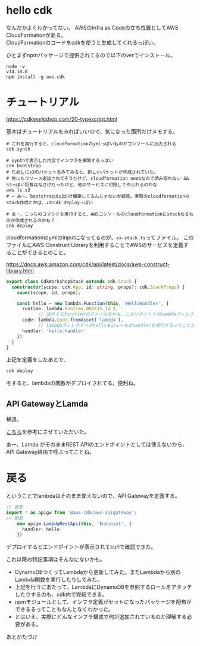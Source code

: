 # hello cdk

なんだかよくわかってない。
AWSのInfra as Codeの立ち位置としてAWS CloudFormationがある。  
CloudFormationのコードをcdkを使うと生成してくれるっぽい。

ひとまずnpmパッケージで提供されてるので以下のverでインストール。

```
node -v
v14.18.0
npm install -g aws-cdk
```

# チュートリアル

https://cdkworkshop.com/20-typescript.html


基本はチュートリアルをみればいいので、気になった箇所だけメモする。

```
# これを実行すると、cloudformationのymlっぽいものがコンソールに出力される
cdk synth
```

```
# synthで表示した内容でインフラを構築するっぽい
cdk bootstrap
# ためしにs3のバケットをみてみると、新しいバケットが作成されていた。
# 他にもリソース追加されてそうだけど、cloudformation noobなので読み取れない && S3っぽい記載はなさげだったけど、他のサービスに付随して作られるのかな
aws ls s3
# → あー、bootstrapはs3だけ構築してるんじゃないか疑惑。実際のcloudformationのstack作成とかは、↓のcdk deployっぽい
```

```
# あー、こっちのコマンドを実行すると、AWSコンソールのcloudformationにstackなるものが作成されるのかも？
cdk deploy
```

cloudformationのymlのinputになってるのが、`xx-stack.ts`ってファイル。
このファイルにAWS Construct Libraryを利用することでAWSのサービスを定義することができるとのこと。

https://docs.aws.amazon.com/cdk/api/latest/docs/aws-construct-library.html


```ts
export class CdkWorkshopStack extends cdk.Stack {
  constructor(scope: cdk.App, id: string, props?: cdk.StackProps) {
    super(scope, id, props);

    const hello = new lambda.Function(this, 'HelloHandler', {
      runtime: lambda.Runtime.NODEJS_14_X,
			// 実行するfunctionのファイル名かな。このリポジトリのlambdaディレクトリにあたる
      code: lambda.Code.fromAsset('lambda'),
			// lambdaディレクトリのhelloモジュールのhandlerを実行するってことかな
      handler: 'hello.handler'
    })
  }
}
```

上記を定義をしたあとで、

```sh
cdk deploy
```

をすると、lambdaの関数がデプロイされてる。便利ね。

## API GatewayとLamda

横道。

[こちら](https://awsjp.com/AWS/hikaku/API_Gateway-Lambda-chigai.html)を参考にさせていただいた。

あー、Lamda がそのままREST APIのエンドポイントとしては使えないから、API Gateway経由で呼ぶってことね。
# 戻る

ということでlambdaはそのまま使えないので、API Gatewayを定義する。


```ts
// 割愛
import * as apigw from '@aws-cdk/aws-apigateway';
// 割愛
    new apigw.LambdaRestApi(this, 'Endpoint', {
      handler: hello
    })
```

デプロイするとエンドポイントが表示されてcurlで確認できた。

これ以降の特記事項はそんなにないかも。

- DynamoDBつくってLambdaから更新してみた。またLambdaから別のLambda関数を実行したりしてみた。  
- 上記を行うにあたって、LambdaにDynamoDBを参照するロールをアタッチしたりするのも、cdk内で完結できる。  
- npmモジュールとして、インフラ定義がセットになったパッケージを配布ができるるってこともなんとなくわかった。  
- とはいえ、実際にどんなインフラ構成で何が追加されているのか理解する必要がある。  

あとかたづけ

```
```




